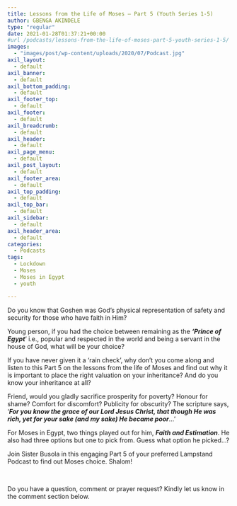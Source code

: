 ```yaml
---
title: Lessons from the Life of Moses – Part 5 (Youth Series 1-5)
author: GBENGA AKINDELE
type: "regular"
date: 2021-01-28T01:37:21+00:00
#url /podcasts/lessons-from-the-life-of-moses-part-5-youth-series-1-5/
images: 
  - "images/post/wp-content/uploads/2020/07/Podcast.jpg"
axil_layout:
  - default
axil_banner:
  - default
axil_bottom_padding:
  - default
axil_footer_top:
  - default
axil_footer:
  - default
axil_breadcrumb:
  - default
axil_header:
  - default
axil_page_menu:
  - default
axil_post_layout:
  - default
axil_footer_area:
  - default
axil_top_padding:
  - default
axil_top_bar:
  - default
axil_sidebar:
  - default
axil_header_area:
  - default
categories:
  - Podcasts
tags:
  - Lockdown
  - Moses
  - Moses in Egypt
  - youth

---
```

Do you know that Goshen was God&#8217;s physical representation of safety and security for those who have faith in Him?

Young person, if you had the choice between remaining as the **_&#8216;Prince of Egypt_**&#8216; i.e., popular and respected in the world and being a servant in the house of God, what will be your choice?

If you have never given it a ‘rain check’, why don’t you come along and listen to this Part 5 on the lessons from the life of Moses and find out why it is important to place the right valuation on your inheritance? And do you know your inheritance at all?

Friend, would you gladly sacrifice prosperity for poverty? Honour for shame? Comfort for discomfort? Publicity for obscurity? The scripture says, ‘**_For you know the grace of our Lord Jesus Christ, that though He was rich, yet for your sake (and my sake) He became poor_**…’

For Moses in Egypt, two things played out for him, **_Faith and Estimation_**. He also had three options but one to pick from. Guess what option he picked…?

Join Sister Busola in this engaging Part 5 of your preferred Lampstand Podcast to find out Moses choice. Shalom!



&nbsp;

Do you have a question, comment or prayer request? Kindly let us know in the comment section below.